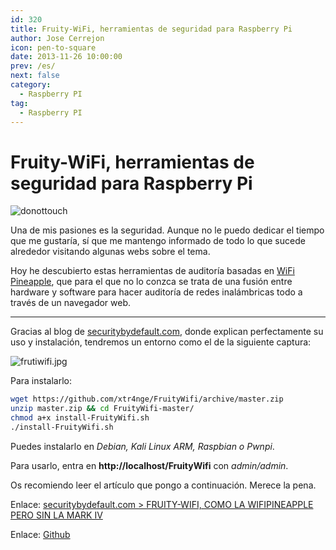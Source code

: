```yaml
---
id: 320
title: Fruity-WiFi, herramientas de seguridad para Raspberry Pi
author: Jose Cerrejon
icon: pen-to-square
date: 2013-11-26 10:00:00
prev: /es/
next: false
category:
  - Raspberry PI
tag:
  - Raspberry PI
---
```


# Fruity-WiFi, herramientas de seguridad para Raspberry Pi

![donottouch](/images/donottouch.jpg)

Una de mis pasiones es la seguridad. Aunque no le puedo dedicar el tiempo que me gustaría, sí que me mantengo informado de todo lo que sucede alrededor visitando algunas webs sobre el tema.

Hoy he descubierto estas herramientas de auditoría basadas en [WiFi Pineapple](https://wifipineapple.com), que para el que no lo conzca se trata de una fusión entre hardware y software para hacer auditoría de redes inalámbricas todo a través de un navegador web.

- - -

Gracias al blog de [securitybydefault.com](http://www.securitybydefault.com), donde explican perfectamente su uso y instalación, tendremos un entorno como el de la siguiente captura:

![frutiwifi.jpg](/images/2013/11/frutiwifi.jpg)

Para instalarlo:

```bash
wget https://github.com/xtr4nge/FruityWifi/archive/master.zip
unzip master.zip && cd FruityWifi-master/
chmod a+x install-FruityWifi.sh
./install-FruityWifi.sh
```

Puedes instalarlo en *Debian, Kali Linux ARM, Raspbian o Pwnpi*.

Para usarlo, entra en **http://localhost/FruityWifi** con *admin/admin*.

Os recomiendo leer el artículo que pongo a continuación. Merece la pena.

Enlace: [securitybydefault.com > FRUITY-WIFI, COMO LA WIFIPINEAPPLE PERO SIN LA MARK IV](http://www.securitybydefault.com/2013/11/fruity-wifi-como-la-wifipineapple-pero.html)

Enlace: [Github](https://github.com/xtr4nge/FruityWifi/) 